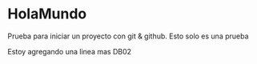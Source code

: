 # HolaMundo
 Prueba para iniciar un proyecto con git &amp; github.
 Esto solo es una prueba

Estoy agregando una linea mas DB02
